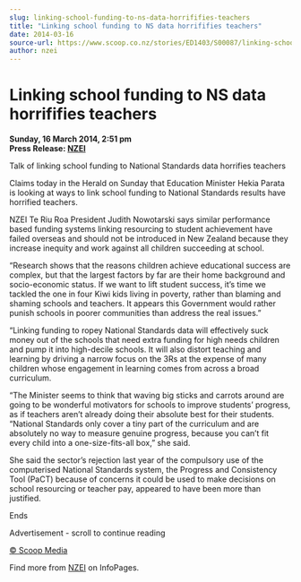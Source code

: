 ```yaml
---
slug: linking-school-funding-to-ns-data-horrififies-teachers
title: "Linking school funding to NS data horrififies teachers"
date: 2014-03-16
source-url: https://www.scoop.co.nz/stories/ED1403/S00087/linking-school-funding-to-ns-data-horrififies-teachers.htm
author: nzei
---
```

Linking school funding to NS data horrififies teachers
======================================================

**Sunday, 16 March 2014, 2:51 pm**  
**Press Release: [NZEI](https://info.scoop.co.nz/NZEI)**

Talk of linking school funding to National Standards data horrifies teachers

Claims today in the Herald on Sunday that Education Minister Hekia Parata is looking at ways to link school funding to National Standards results have horrified teachers.

NZEI Te Riu Roa President Judith Nowotarski says similar performance based funding systems linking resourcing to student achievement have failed overseas and should not be introduced in New Zealand because they increase inequity and work against all children succeeding at school.

“Research shows that the reasons children achieve educational success are complex, but that the largest factors by far are their home background and socio-economic status. If we want to lift student success, it’s time we tackled the one in four Kiwi kids living in poverty, rather than blaming and shaming schools and teachers. It appears this Government would rather punish schools in poorer communities than address the real issues.”

“Linking funding to ropey National Standards data will effectively suck money out of the schools that need extra funding for high needs children and pump it into high-decile schools. It will also distort teaching and learning by driving a narrow focus on the 3Rs at the expense of many children whose engagement in learning comes from across a broad curriculum.

“The Minister seems to think that waving big sticks and carrots around are going to be wonderful motivators for schools to improve students’ progress, as if teachers aren’t already doing their absolute best for their students.  
“National Standards only cover a tiny part of the curriculum and are absolutely no way to measure genuine progress, because you can’t fit every child into a one-size-fits-all box,” she said.

She said the sector’s rejection last year of the compulsory use of the computerised National Standards system, the Progress and Consistency Tool (PaCT) because of concerns it could be used to make decisions on school resourcing or teacher pay, appeared to have been more than justified.

Ends

Advertisement - scroll to continue reading





[© Scoop Media](http://www.scoop.co.nz/about/terms.html)

Find more from [NZEI](https://info.scoop.co.nz/NZEI) on InfoPages.